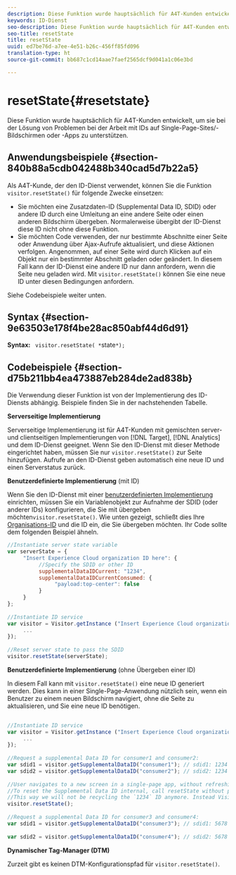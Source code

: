 ```yaml
---
description: Diese Funktion wurde hauptsächlich für A4T-Kunden entwickelt, um sie bei der Lösung von Problemen bei der Arbeit mit IDs auf Single-Page-Sites/-Bildschirmen oder -Apps zu unterstützen.
keywords: ID-Dienst
seo-description: Diese Funktion wurde hauptsächlich für A4T-Kunden entwickelt, um sie bei der Lösung von Problemen bei der Arbeit mit IDs auf Single-Page-Sites/-Bildschirmen oder -Apps zu unterstützen.
seo-title: resetState
title: resetState
uuid: ed7be76d-a7ee-4e51-b26c-456ff85fd096
translation-type: ht
source-git-commit: bb687c1cd14aae7faef2565dcf9d041a1c06e3bd

---
```



# resetState{#resetstate}

Diese Funktion wurde hauptsächlich für A4T-Kunden entwickelt, um sie bei der Lösung von Problemen bei der Arbeit mit IDs auf Single-Page-Sites/-Bildschirmen oder -Apps zu unterstützen.

## Anwendungsbeispiele {#section-840b88a5cdb042488b340cad5d7b22a5}

Als A4T-Kunde, der den ID-Dienst verwendet, können Sie die Funktion `visitor.resetState()` für folgende Zwecke einsetzen:

* Sie möchten eine Zusatzdaten-ID (Supplemental Data ID, SDID) oder andere ID durch eine Umleitung an eine andere Seite oder einen anderen Bildschirm übergeben. Normalerweise übergibt der ID-Dienst diese ID nicht ohne diese Funktion.
* Sie möchten Code verwenden, der nur bestimmte Abschnitte einer Seite oder Anwendung über Ajax-Aufrufe aktualisiert, und diese Aktionen verfolgen. Angenommen, auf einer Seite wird durch Klicken auf ein Objekt nur ein bestimmter Abschnitt geladen oder geändert. In diesem Fall kann der ID-Dienst eine andere ID nur dann anfordern, wenn die Seite neu geladen wird. Mit `visitor.resetState()` können Sie eine neue ID unter diesen Bedingungen anfordern.

Siehe Codebeispiele weiter unten.

## Syntax {#section-9e63503e178f4be28ac850abf44d6d91}

**Syntax:** ` visitor.resetState( *`state`*);`

## Codebeispiele {#section-d75b211bb4ea473887eb284de2ad838b}

Die Verwendung dieser Funktion ist von der Implementierung des ID-Diensts abhängig. Beispiele finden Sie in der nachstehenden Tabelle.

**Serverseitige Implementierung**

Serverseitige Implementierung ist für A4T-Kunden mit gemischten server- und clientseitigen Implementierungen von [!DNL Target], [!DNL Analytics] und dem ID-Dienst geeignet. Wenn Sie den ID-Dienst mit dieser Methode eingerichtet haben, müssen Sie nur `visitor.resetState()` zur Seite hinzufügen. Aufrufe an den ID-Dienst geben automatisch eine neue ID und einen Serverstatus zurück.

**Benutzerdefinierte Implementierung** (mit ID)

Wenn Sie den ID-Dienst mit einer [benutzerdefinierten Implementierung](../../mcvid-implementation-guides/mcvid-implementation-guides.md#section-2c4f2db1f9704315a7cccab6d2e07113) einrichten, müssen Sie ein Variablenobjekt zur Aufnahme der SDID (oder anderer IDs) konfigurieren, die Sie mit übergeben möchten`visitor.resetState()`. Wie unten gezeigt, schließt dies Ihre [Organisations-ID](../../mcvid-reference/mcvid-requirements.md#section-a02f537129a64ffbb690d5738d360c26) und die ID ein, die Sie übergeben möchten. Ihr Code sollte dem folgenden Beispiel ähneln.

```js
//Instantiate server state variable 
var serverState = { 
     "Insert Experience Cloud organization ID here": { 
          //Specify the SDID or other ID 
          supplementalDataIDCurrent: "1234", 
          supplementalDataIDCurrentConsumed: { 
               "payload:top-center": false 
          } 
     } 
}; 
 
//Instantiate ID service 
var visitor = Visitor.getInstance ("Insert Experience Cloud organization ID here", { 
     ... 
}); 
 
//Reset server state to pass the SDID 
visitor.resetState(serverState);
```

**Benutzerdefinierte Implementierung** (ohne Übergeben einer ID)

In diesem Fall kann mit `visitor.resetState()` eine neue ID generiert werden. Dies kann in einer Single-Page-Anwendung nützlich sein, wenn ein Benutzer zu einem neuen Bildschirm navigiert, ohne die Seite zu aktualisieren, und Sie eine neue ID benötigen.

```js
 
//Instantiate ID service 
var visitor = Visitor.getInstance ("Insert Experience Cloud organization ID here", { 
     ... 
}); 
 
//Request a supplemental Data ID for consumer1 and consumer2: 
var sdid1 = visitor.getSupplementalDataID("consumer1"); // sdid1: 1234 
var sdid2 = visitor.getSupplementalDataID("consumer2"); // sdid2: 1234 
 
//User navigates to a new screen in a single-page app, without refreshing the page. 
//To reset the Supplemental Data ID internal, call resetState without passing any parameters. 
//This way we will not be recycling the `1234` ID anymore. Instead Visitor will generate a new supplemental Data ID going forward. 
visitor.resetState(); 
 
//Request a supplemental Data ID for consumer3 and consumer4: 
var sdid1 = visitor.getSupplementalDataID("consumer3"); // sdid1: 5678 
 
var sdid2 = visitor.getSupplementalDataID("consumer4"); // sdid2: 5678
```

**Dynamischer Tag-Manager (DTM)**

Zurzeit gibt es keinen DTM-Konfigurationspfad für `visitor.resetState()`.
